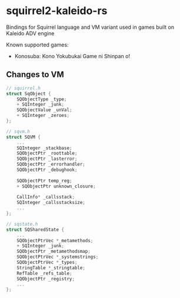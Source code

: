 # squirrel2-kaleido-rs

Bindings for Squirrel language and VM variant used in games built on Kaleido ADV engine

Known supported games:

- Konosuba: Kono Yokubukai Game ni Shinpan o!  

## Changes to VM

```cpp
// squirrel.h
struct SqObject {
    SQObjectType _type;
    + SQInteger _junk;
    SQObjectValue _unVal;
    + SQInteger _zeroes;
};

// sqvm.h
struct SQVM {
    ...
    SQInteger _stackbase;
    SQObjectPtr _roottable;
    SQObjectPtr _lasterror;
    SQObjectPtr _errorhandler;
    SQObjectPtr _debughook;
    
    SQObjectPtr temp_reg;
    + SQObjectPtr unknown_closure;
    
    CallInfo* _callsstack;
    SQInteger _callsstacksize;
    ...
};

// sqstate.h
struct SQSharedState {
    ...
    SQObjectPtrVec *_metamethods;
    + SQInteger _junk;
    SQObjectPtr _metamethodsmap;
    SQObjectPtrVec *_systemstrings;
    SQObjectPtrVec *_types;
    StringTable *_stringtable;
    RefTable _refs_table;
    SQObjectPtr _registry;
    ...
};
```
